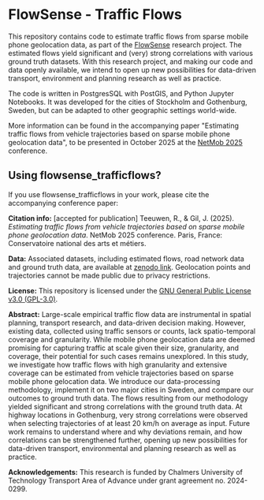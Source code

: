# FlowSense - Traffic Flows
This repository contains code to estimate traffic flows from sparse mobile phone geolocation data, as part of the [FlowSense](https://research.chalmers.se/en/project/11639) research project. The estimated flows yield significant and (very) strong correlations with various ground truth datasets. With this research project, and making our code and data openly available, we intend to open up new possibilities for data-driven transport, environment and planning research as well as practice. 

The code is written in PostgresSQL with PostGIS, and Python Jupyter Notebooks. It was developed for the cities of Stockholm and Gothenburg, Sweden, but can be adapted to other geographic settings world-wide.

More information can be found in the accompanying paper "Estimating traffic flows from vehicle trajectories based on sparse mobile phone geolocation data", to be presented in October 2025 at the [NetMob 2025](https://netmob.org/www25/) conference. 

## Using flowsense_trafficflows?

If you use flowsense_trafficflows in your work, please cite the accompanying conference paper:

**Citation info:** [accepted for publication] Teeuwen, R., & Gil, J. (2025). *Estimating traffic flows from vehicle trajectories based on sparse mobile phone geolocation data*. NetMob 2025 conference. Paris, France: Conservatoire national des arts et métiers.

**Data:** Associated datasets, including estimated flows, road network data and ground truth data, are available at [zenodo link](https://zenodo.org/). Geolocation points and trajectories cannot be made public due to privacy restrictions.

**License:**
This repository is licensed under the [GNU General Public License v3.0 (GPL-3.0)](https://www.gnu.org/licenses/gpl-3.0.html).

**Abstract:** Large-scale empirical traffic flow data are instrumental in spatial planning, transport research, and data-driven decision making. However, existing data, collected using traffic sensors or counts, lack spatio-temporal coverage and granularity. While mobile phone geolocation data are deemed promising for capturing traffic at scale given their size, granularity, and coverage, their potential for such cases remains unexplored. In this study, we investigate how traffic flows with high granularity and extensive coverage can be estimated from vehicle trajectories based on sparse mobile phone gelocation data. We introduce our data-processing methodology, implement it on two major cities in Sweden, and compare our outcomes to ground truth data. The flows resulting from our methodology yielded significant and strong correlations with the ground truth data. At highway locations in Gothenburg, very strong correlations were observed when selecting trajectories of at least 20 km/h on average as input. Future work remains to understand where and why deviations remain, and how correlations can be strengthened further, opening up new possibilities for data-driven transport, environmental and planning research as well as practice.

**Acknowledgements:**
This research is funded by Chalmers University of Technology Transport Area of Advance under grant agreement no. 2024-0299.
